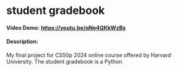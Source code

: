 # student gradebook
#### Video Demo: https://youtu.be/qNe4QKkWzBs
#### Description:

My final project for CS50p 2024 online course offered by Harvard University. The student gradebook is a Python 
